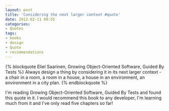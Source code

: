 ```yaml
---
layout: post
title: 'Considering the next larger context #quote'
date: 2012-02-11 09:55
categories:
- Quotes
tags:
- books
- design
- Quote
- recommendations
---
```


{% blockquote Eliel Saarinen, Growing Object-Oriented Software, Guided By Tests %}
Always design a thing by considering it in its next larger context - a chair in a room, a room in a house, a house in an environment, an environment in a city plan.
{% endblockquote %}

I'm reading Growing Object-Oriented Software, Guided By Tests and found this quote in it. I would recommend this book to any developer, I'm learning much from it and I've only read five chapters so far!